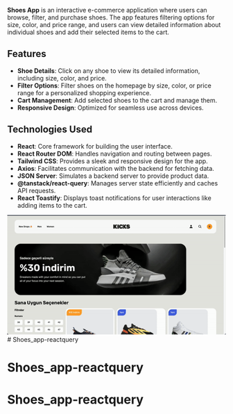 
**Shoes App** is an interactive e-commerce application where users can browse, filter, and purchase shoes. The app features filtering options for size, color, and price range, and users can view detailed information about individual shoes and add their selected items to the cart.

## Features

- **Shoe Details**: Click on any shoe to view its detailed information, including size, color, and price.
- **Filter Options**: Filter shoes on the homepage by size, color, or price range for a personalized shopping experience.
- **Cart Management**: Add selected shoes to the cart and manage them.
- **Responsive Design**: Optimized for seamless use across devices.

## Technologies Used

- **React**: Core framework for building the user interface.
- **React Router DOM**: Handles navigation and routing between pages.
- **Tailwind CSS**: Provides a sleek and responsive design for the app.
- **Axios**: Facilitates communication with the backend for fetching data.
- **JSON Server**: Simulates a backend server to provide product data.
- **@tanstack/react-query**: Manages server state efficiently and caches API requests.
- **React Toastify**: Displays toast notifications for user interactions like adding items to the cart.

![GIF](shoes.gif)# Shoes_app-reactquery
# Shoes_app-reactquery
# Shoes_app-reactquery
